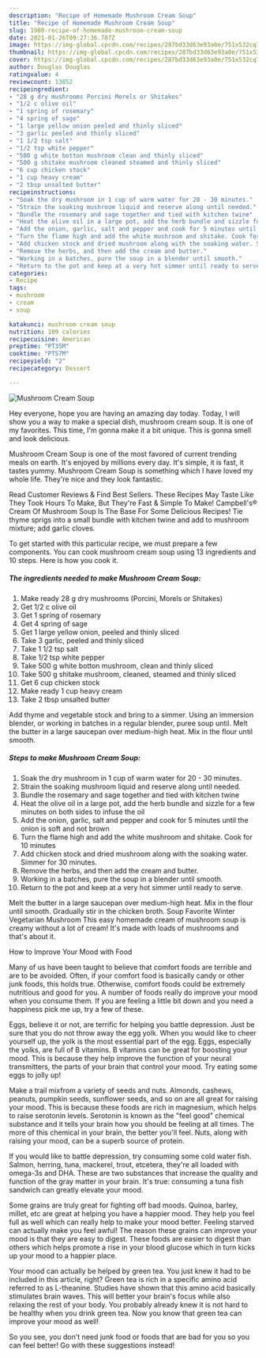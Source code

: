 ```yaml
---
description: "Recipe of Homemade Mushroom Cream Soup"
title: "Recipe of Homemade Mushroom Cream Soup"
slug: 1900-recipe-of-homemade-mushroom-cream-soup
date: 2021-01-26T09:27:36.787Z
image: https://img-global.cpcdn.com/recipes/287bd33d63e93a0e/751x532cq70/mushroom-cream-soup-recipe-main-photo.jpg
thumbnail: https://img-global.cpcdn.com/recipes/287bd33d63e93a0e/751x532cq70/mushroom-cream-soup-recipe-main-photo.jpg
cover: https://img-global.cpcdn.com/recipes/287bd33d63e93a0e/751x532cq70/mushroom-cream-soup-recipe-main-photo.jpg
author: Douglas Douglas
ratingvalue: 4
reviewcount: 13852
recipeingredient:
- "28 g dry mushrooms Porcini Morels or Shitakes"
- "1/2 c olive oil"
- "1 spring of rosemary"
- "4 spring of sage"
- "1 large yellow onion peeled and thinly sliced"
- "3 garlic peeled and thinly sliced"
- "1 1/2 tsp salt"
- "1/2 tsp white pepper"
- "500 g white botton mushroom clean and thinly sliced"
- "500 g shitake mushroom cleaned steamed and thinly sliced"
- "6 cup chicken stock"
- "1 cup heavy cream"
- "2 tbsp unsalted butter"
recipeinstructions:
- "Soak the dry mushroom in 1 cup of warm water for 20 - 30 minutes."
- "Strain the soaking mushroom liquid and reserve along until needed."
- "Bundle the rosemary and sage together and tied with kitchen twine"
- "Heat the olive oil in a large pot, add the herb bundle and sizzle for a few minutes on both sides to infuse the oil"
- "Add the onion, garlic, salt and pepper and cook for 5 minutes until the onion is soft and not brown"
- "Turn the flame high and add the white mushroom and shitake. Cook for 10 minutes"
- "Add chicken stock and dried mushroom along with the soaking water. Simmer for 30 minutes."
- "Remove the herbs, and then add the cream and butter."
- "Working in a batches, pure the soup in a blender until smooth."
- "Return to the pot and keep at a very hot simmer until ready to serve."
categories:
- Recipe
tags:
- mushroom
- cream
- soup

katakunci: mushroom cream soup 
nutrition: 109 calories
recipecuisine: American
preptime: "PT35M"
cooktime: "PT57M"
recipeyield: "2"
recipecategory: Dessert

---
```



![Mushroom Cream Soup](https://img-global.cpcdn.com/recipes/287bd33d63e93a0e/751x532cq70/mushroom-cream-soup-recipe-main-photo.jpg)

Hey everyone, hope you are having an amazing day today. Today, I will show you a way to make a special dish, mushroom cream soup. It is one of my favorites. This time, I'm gonna make it a bit unique. This is gonna smell and look delicious.

Mushroom Cream Soup is one of the most favored of current trending meals on earth. It's enjoyed by millions every day. It's simple, it is fast, it tastes yummy. Mushroom Cream Soup is something which I have loved my whole life. They're nice and they look fantastic.

Read Customer Reviews &amp; Find Best Sellers. These Recipes May Taste Like They Took Hours To Make, But They&#39;re Fast &amp; Simple To Make! Campbell&#39;s® Cream Of Mushroom Soup Is The Base For Some Delicious Recipes! Tie thyme sprigs into a small bundle with kitchen twine and add to mushroom mixture; add garlic cloves.


To get started with this particular recipe, we must prepare a few components. You can cook mushroom cream soup using 13 ingredients and 10 steps. Here is how you cook it.

<!--inarticleads1-->

##### The ingredients needed to make Mushroom Cream Soup:

1. Make ready 28 g dry mushrooms (Porcini, Morels or Shitakes)
1. Get 1/2 c olive oil
1. Get 1 spring of rosemary
1. Get 4 spring of sage
1. Get 1 large yellow onion, peeled and thinly sliced
1. Take 3 garlic, peeled and thinly sliced
1. Take 1 1/2 tsp salt
1. Take 1/2 tsp white pepper
1. Take 500 g white botton mushroom, clean and thinly sliced
1. Take 500 g shitake mushroom, cleaned, steamed and thinly sliced
1. Get 6 cup chicken stock
1. Make ready 1 cup heavy cream
1. Take 2 tbsp unsalted butter


Add thyme and vegetable stock and bring to a simmer. Using an immersion blender, or working in batches in a regular blender, puree soup until. Melt the butter in a large saucepan over medium-high heat. Mix in the flour until smooth. 

<!--inarticleads2-->

##### Steps to make Mushroom Cream Soup:

1. Soak the dry mushroom in 1 cup of warm water for 20 - 30 minutes.
1. Strain the soaking mushroom liquid and reserve along until needed.
1. Bundle the rosemary and sage together and tied with kitchen twine
1. Heat the olive oil in a large pot, add the herb bundle and sizzle for a few minutes on both sides to infuse the oil
1. Add the onion, garlic, salt and pepper and cook for 5 minutes until the onion is soft and not brown
1. Turn the flame high and add the white mushroom and shitake. Cook for 10 minutes
1. Add chicken stock and dried mushroom along with the soaking water. Simmer for 30 minutes.
1. Remove the herbs, and then add the cream and butter.
1. Working in a batches, pure the soup in a blender until smooth.
1. Return to the pot and keep at a very hot simmer until ready to serve.


Melt the butter in a large saucepan over medium-high heat. Mix in the flour until smooth. Gradually stir in the chicken broth. Soup Favorite Winter Vegetarian Mushroom This easy homemade cream of mushroom soup is creamy without a lot of cream! It&#39;s made with loads of mushrooms and that&#39;s about it. 

How to Improve Your Mood with Food


Many of us have been taught to believe that comfort foods are terrible and are to be avoided. Often, if your comfort food is basically candy or other junk foods, this holds true. Otherwise, comfort foods could be extremely nutritious and good for you. A number of foods really do improve your mood when you consume them. If you are feeling a little bit down and you need a happiness pick me up, try a few of these.

Eggs, believe it or not, are terrific for helping you battle depression. Just be sure that you do not throw away the egg yolk. When you would like to cheer yourself up, the yolk is the most essential part of the egg. Eggs, especially the yolks, are full of B vitamins. B vitamins can be great for boosting your mood. This is because they help improve the function of your neural transmitters, the parts of your brain that control your mood. Try eating some eggs to jolly up!

Make a trail mixfrom a variety of seeds and nuts. Almonds, cashews, peanuts, pumpkin seeds, sunflower seeds, and so on are all great for raising your mood. This is because these foods are rich in magnesium, which helps to raise serotonin levels. Serotonin is known as the "feel good" chemical substance and it tells your brain how you should be feeling at all times. The more of this chemical in your brain, the better you'll feel. Nuts, along with raising your mood, can be a superb source of protein.

If you would like to battle depression, try consuming some cold water fish. Salmon, herring, tuna, mackerel, trout, etcetera, they're all loaded with omega-3s and DHA. These are two substances that increase the quality and function of the gray matter in your brain. It's true: consuming a tuna fish sandwich can greatly elevate your mood. 

Some grains are truly great for fighting off bad moods. Quinoa, barley, millet, etc are great at helping you have a happier mood. They help you feel full as well which can really help to make your mood better. Feeling starved can actually make you feel awful! The reason these grains can improve your mood is that they are easy to digest. These foods are easier to digest than others which helps promote a rise in your blood glucose which in turn kicks up your mood to a happier place.

Your mood can actually be helped by green tea. You just knew it had to be included in this article, right? Green tea is rich in a specific amino acid referred to as L-theanine. Studies have shown that this amino acid basically stimulates brain waves. This will better your brain's focus while also relaxing the rest of your body. You probably already knew it is not hard to be healthy when you drink green tea. Now you know that green tea can improve your mood as well!

So you see, you don't need junk food or foods that are bad for you so you can feel better! Go  with  these suggestions  instead!

